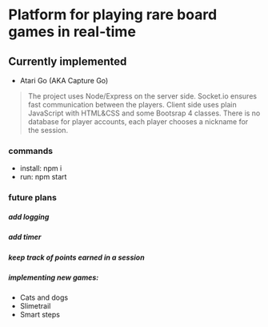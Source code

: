 # Platform for playing rare board games in real-time

## Currently implemented

* Atari Go (AKA Capture Go)

> The project uses Node/Express on the server side. Socket.io ensures fast communication between the players. Client side uses plain JavaScript with HTML&CSS and some Bootsrap 4 classes. There is no database for player accounts, each player chooses a nickname for the session.
> 
### commands
* install: npm i
* run: npm start 

### future plans
##### add logging
##### add timer
##### keep track of points earned in a session
##### implementing new games:
* Cats and dogs
* Slimetrail
* Smart steps

